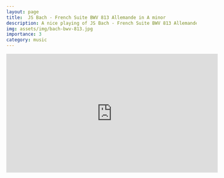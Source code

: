 ```yaml
---
layout: page
title:  JS Bach - French Suite BWV 813 Allemande in A minor
description: A nice playing of JS Bach - French Suite BWV 813 Allemande in A minor by myself.
img: assets/img/bach-bwv-813.jpg
importance: 3
category: music
---
```


<iframe width="560" height="315" src="https://www.youtube.com/embed/osEgxqeyKh8" title="YouTube video player" frameborder="0" allow="accelerometer; autoplay; clipboard-write; encrypted-media; gyroscope; picture-in-picture" allowfullscreen></iframe>